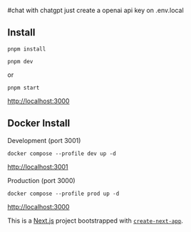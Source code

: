 #chat with chatgpt
just create a openai api key on .env.local

## Install
`pnpm install`

`pnpm dev`

or

`pnpm start`

[http://localhost:3000](http://localhost:3000)

## Docker Install
Development (port 3001)

`docker compose --profile dev up -d`

[http://localhost:3001](http://localhost:3001)

Production (port 3000)

`docker compose --profile prod up -d`

[http://localhost:3000](http://localhost:3000)

This is a [Next.js](https://nextjs.org/) project bootstrapped with [`create-next-app`](https://github.com/vercel/next.js/tree/canary/packages/create-next-app).

